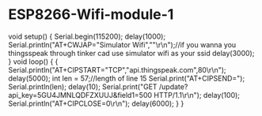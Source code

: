 # ESP8266-Wifi-module-1
 void setup() {
  Serial.begin(115200);
  delay(1000);
  Serial.println("AT+CWJAP=\"Simulator Wifi\",\"\"\r\n");//if you wanna you thingsspeak through tinker cad use simulator wifi as your ssid
  delay(3000);
}
 void loop() {
{
  Serial.println("AT+CIPSTART=\"TCP\",\"api.thingspeak.com\",80\r\n");
  delay(5000);
  int len = 57;//length of line 15
  Serial.print("AT+CIPSEND=");
  Serial.println(len);
  delay(10);
  Serial.print("GET /update?api_key=5GU4JMNLQDFZXUUJ&field1=500 HTTP/1.1\r\n");
  delay(100);
  Serial.println("AT+CIPCLOSE=0\r\n");
  delay(6000);
}
} 
